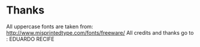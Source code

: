 # Thanks

All uppercase fonts are taken from: http://www.misprintedtype.com/fonts/freeware/
All credits and thanks go to : EDUARDO RECIFE
